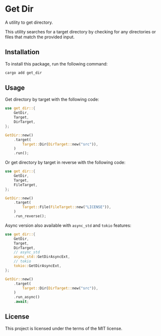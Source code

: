 # Get Dir

A utility to get directory.

This utility searches for a target directory by checking for any directories or files that match the provided input.

## Installation

To install this package, run the following command:

```bash
cargo add get_dir
```

## Usage

Get directory by target with the following code:

```rust
use get_dir::{
    GetDir,
    Target,
    DirTarget,
};

GetDir::new()
    .target(
        Target::Dir(DirTarget::new("src")),
    )
    .run();
```

Or get directory by target in reverse with the following code:

```rust
use get_dir::{
    GetDir,
    Target,
    FileTarget,
};

GetDir::new()
    .target(
        Target::File(FileTarget::new("LICENSE")),
    )
    .run_reverse();
```

Async version also available with `async_std` and `tokio` features:

```rust
use get_dir::{
    GetDir,
    Target,
    DirTarget,
    // async_std
    async_std::GetDirAsyncExt,
    // tokio
    tokio::GetDirAsyncExt,
};

GetDir::new()
    .target(
        Target::Dir(DirTarget::new("src")),
    )
    .run_async()
    .await;
```

## License

This project is licensed under the terms of the MIT license.

